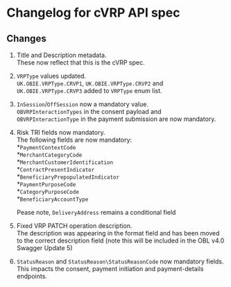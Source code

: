 # Changelog for cVRP API spec

## Changes

1. Title and Description metadata.  
    These now reflect that this is the cVRP spec.
2. `VRPType` values updated.  
    `UK.OBIE.VRPType.CRVP1`, `UK.OBIE.VRPType.CRVP2` and `UK.OBIE.VRPType.CRVP3` added to `VRPType` enum list.
3. `InSession`/`OffSession` now a mandatory value.  
    `OBVRPInteractionTypes` in the consent payload and `OBVRPInteractionType` in the payment submission are now mandatory.
4. Risk TRI fields now mandatory.  
    The following fields are now mandatory:  
        *`PaymentContextCode`  
        *`MerchantCategoryCode`  
        *`MerchantCustomerIdentification`  
        *`ContractPresentIndicator`  
        *`BeneficiaryPrepopulatedIndicator`  
        *`PaymentPurposeCode`  
        *`CategoryPurposeCode`  
        *`BeneficiaryAccountType`  

    Pease note, `DeliveryAddress` remains a conditional field
5. Fixed VRP PATCH operation description.  
    The description was appearing in the format field and has been moved to the correct description field (note this will be included in the OBL v4.0 Swagger Update 5)
6. `StatusReason` and `StatusReason\StatusReasonCode` now mandatory fields.  
    This impacts the consent, payment initiation and payment-details endpoints.

